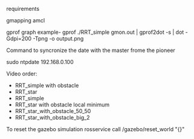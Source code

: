 requirements

gmapping
amcl

gprof graph example- gprof ./RRT_simple gmon.out | gprof2dot -s | dot -Gdpi=200 -Tpng -o output.png

Command to syncronize the date with the master frome the pioneer

sudo ntpdate 192.168.0.100


Video order:
- RRT_simple with obstacle
- RRT_star
- RRT_simple
- RRT_star with obstacle local minimum
- RRT_star_with_obstacle_50_50
- RRT_star_with_obstacle_big_2


To reset the gazebo simulation
rosservice call /gazebo/reset_world "{}"
